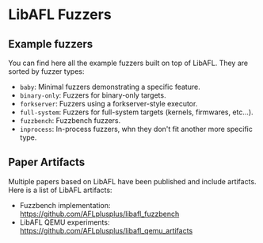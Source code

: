 # LibAFL Fuzzers

## Example fuzzers

You can find here all the example fuzzers built on top of LibAFL.
They are sorted by fuzzer types:

- `baby`: Minimal fuzzers demonstrating a specific feature.
- `binary-only`: Fuzzers for binary-only targets.
- `forkserver`: Fuzzers using a forkserver-style executor.
- `full-system`: Fuzzers for full-system targets (kernels, firmwares, etc...).
- `fuzzbench`: Fuzzbench fuzzers.
- `inprocess`: In-process fuzzers, whn they don't fit another more specific type.

## Paper Artifacts

Multiple papers based on LibAFL have been published and include artifacts.
Here is a list of LibAFL artifacts:

- Fuzzbench implementation: https://github.com/AFLplusplus/libafl_fuzzbench
- LibAFL QEMU experiments: https://github.com/AFLplusplus/libafl_qemu_artifacts
